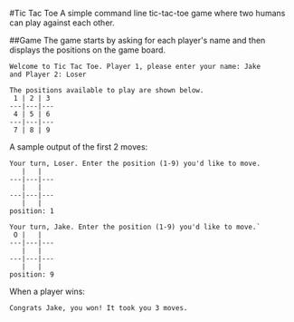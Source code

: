 #Tic Tac Toe
A simple command line tic-tac-toe game where two humans can play against each other.

##Game
The game starts by asking for each player's name and then displays the positions on the game board.
```
Welcome to Tic Tac Toe. Player 1, please enter your name: Jake
and Player 2: Loser

The positions available to play are shown below.
 1 | 2 | 3
---|---|---
 4 | 5 | 6
---|---|---
 7 | 8 | 9
```
A sample output of the first 2 moves:
```
Your turn, Loser. Enter the position (1-9) you'd like to move.
   |   |   
---|---|---
   |   |   
---|---|---
   |   |   
position: 1

Your turn, Jake. Enter the position (1-9) you'd like to move.`
 O |   |   
---|---|---
   |   |   
---|---|---
   |   |   
position: 9
```
When a player wins:

`Congrats Jake, you won! It took you 3 moves.`

